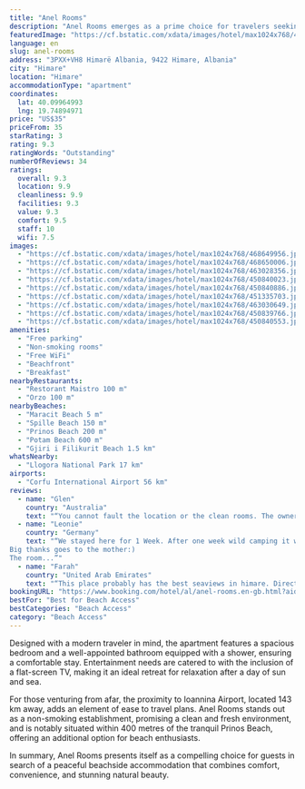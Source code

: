 ```yaml
---
title: "Anel Rooms"
description: "Anel Rooms emerges as a prime choice for travelers seeking a serene beachfront escape in Himare, perfectly positioned just steps away from Maracit Beach and a brief stroll from Spille Beach."
featuredImage: "https://cf.bstatic.com/xdata/images/hotel/max1024x768/468649956.jpg?k=57c891b56b6fe9bb57cbabf0cda70bbb932c9e332807cf8dd112b682f63febf0&o=&hp=1"
language: en
slug: anel-rooms
address: "3PXX+VH8 Himarë Albania, 9422 Himare, Albania"
city: "Himare"
location: "Himare"
accommodationType: "apartment"
coordinates:
  lat: 40.09964993
  lng: 19.74894971
price: "US$35"
priceFrom: 35
starRating: 3
rating: 9.3
ratingWords: "Outstanding"
numberOfReviews: 34
ratings:
  overall: 9.3
  location: 9.9
  cleanliness: 9.9
  facilities: 9.3
  value: 9.3
  comfort: 9.5
  staff: 10
  wifi: 7.5
images:
  - "https://cf.bstatic.com/xdata/images/hotel/max1024x768/468649956.jpg?k=57c891b56b6fe9bb57cbabf0cda70bbb932c9e332807cf8dd112b682f63febf0&o=&hp=1"
  - "https://cf.bstatic.com/xdata/images/hotel/max1024x768/468650006.jpg?k=6fa5ecf7a09015b277b3b4607e8ac2e7d46657b67f52b91d9b770ba84549da3f&o=&hp=1"
  - "https://cf.bstatic.com/xdata/images/hotel/max1024x768/463028356.jpg?k=558919d83d5e561d8cebe87859deebce37a85dae9874c86f27cd574a7f6a4e6b&o=&hp=1"
  - "https://cf.bstatic.com/xdata/images/hotel/max1024x768/450840023.jpg?k=05f8fe8d068068a118b6df8e63d95da061e7fdd5b330d77436717305a5a59357&o=&hp=1"
  - "https://cf.bstatic.com/xdata/images/hotel/max1024x768/450840886.jpg?k=e524ebf07fccbecca43f350b109617fa8a5fd748d9320c17407a4aa69d6c6c69&o=&hp=1"
  - "https://cf.bstatic.com/xdata/images/hotel/max1024x768/451335703.jpg?k=8bb6bfae8f4cba1927f357dec1e40421dbaa8d8a4f569e7ef53c33543d1f0916&o=&hp=1"
  - "https://cf.bstatic.com/xdata/images/hotel/max1024x768/463030649.jpg?k=6d490a37d938c644d9cc7739b74d6f2f4b2b20dda08fe795fe223beba04ef339&o=&hp=1"
  - "https://cf.bstatic.com/xdata/images/hotel/max1024x768/450839766.jpg?k=c1b0c1009f3f819c818a60c41be03be61a98dd09e8b08cd9523f6d67296ca9e3&o=&hp=1"
  - "https://cf.bstatic.com/xdata/images/hotel/max1024x768/450840553.jpg?k=e1a497f34b5e623f6a963070ef763fbf1b7841d8a4bf1012aed1c5916ed743c8&o=&hp=1"
amenities:
  - "Free parking"
  - "Non-smoking rooms"
  - "Free WiFi"
  - "Beachfront"
  - "Breakfast"
nearbyRestaurants:
  - "Restorant Maistro 100 m"
  - "Orzo 100 m"
nearbyBeaches:
  - "Maracit Beach 5 m"
  - "Spille Beach 150 m"
  - "Prinos Beach 200 m"
  - "Potam Beach 600 m"
  - "Gjiri i Filikurit Beach 1.5 km"
whatsNearby:
  - "Llogora National Park 17 km"
airports:
  - "Corfu International Airport 56 km"
reviews:
  - name: "Glen"
    country: "Australia"
    text: "“You cannot fault the location or the clean rooms. The owners are the nicest people you could meet. And the breakfast perfect.”"
  - name: "Leonie"
    country: "Germany"
    text: "“We stayed here for 1 Week. After one week wild camping it was heaven. But nonetheless, even without wild camping, never did we experience a place with so much hospitality. The whole family was so welcoming.
Big thanks goes to the mother:)
The room...”"
  - name: "Farah"
    country: "United Arab Emirates"
    text: "“This place probably has the best seaviews in himare. Directly on the beach with free access to the sunbeds right infront of the apartments. The room is big with comfortable beds. The rooms also come with a balcony which has unintterupted views to...”"
bookingURL: "https://www.booking.com/hotel/al/anel-rooms.en-gb.html?aid=8035640"
bestFor: "Best for Beach Access"
bestCategories: "Beach Access"
category: "Beach Access"
---
```


Designed with a modern traveler in mind, the apartment features a spacious bedroom and a well-appointed bathroom equipped with a shower, ensuring a comfortable stay. Entertainment needs are catered to with the inclusion of a flat-screen TV, making it an ideal retreat for relaxation after a day of sun and sea.

For those venturing from afar, the proximity to Ioannina Airport, located 143 km away, adds an element of ease to travel plans. Anel Rooms stands out as a non-smoking establishment, promising a clean and fresh environment, and is notably situated within 400 metres of the tranquil Prinos Beach, offering an additional option for beach enthusiasts.

In summary, Anel Rooms presents itself as a compelling choice for guests in search of a peaceful beachside accommodation that combines comfort, convenience, and stunning natural beauty.